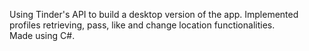 Using Tinder's API to build a desktop version of the app. Implemented profiles retrieving, pass, like and change location functionalities. <br />
Made using C#.
